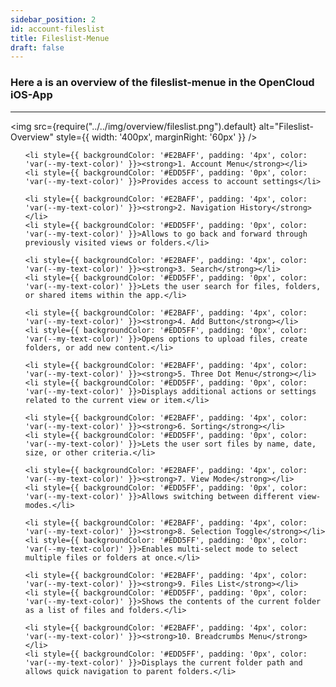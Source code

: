 ```yaml
---
sidebar_position: 2
id: account-fileslist
title: Fileslist-Menue
draft: false
---
```


### Here a is an overview of the fileslist-menue in the OpenCloud iOS-App

---

<div style={{ display: 'flex', alignItems: 'center' }}>

<img src={require("../../img/overview/fileslist.png").default} alt="Fileslist-Overview"
style={{ width: '400px', marginRight: '60px' }} />

<ul style={{ listStyleType: 'none', padding: 0, margin: 0, width: '100%' }}>

    <li style={{ backgroundColor: '#E2BAFF', padding: '4px', color: 'var(--my-text-color)' }}><strong>1. Account Menu</strong></li>
    <li style={{ backgroundColor: '#EDD5FF', padding: '0px', color: 'var(--my-text-color)' }}>Provides access to account settings</li>

    <li style={{ backgroundColor: '#E2BAFF', padding: '4px', color: 'var(--my-text-color)' }}><strong>2. Navigation History</strong></li>
    <li style={{ backgroundColor: '#EDD5FF', padding: '0px', color: 'var(--my-text-color)' }}>Allows to go back and forward through previously visited views or folders.</li>

    <li style={{ backgroundColor: '#E2BAFF', padding: '4px', color: 'var(--my-text-color)' }}><strong>3. Search</strong></li>
    <li style={{ backgroundColor: '#EDD5FF', padding: '0px', color: 'var(--my-text-color)' }}>Lets the user search for files, folders, or shared items within the app.</li>

    <li style={{ backgroundColor: '#E2BAFF', padding: '4px', color: 'var(--my-text-color)' }}><strong>4. Add Button</strong></li>
    <li style={{ backgroundColor: '#EDD5FF', padding: '0px', color: 'var(--my-text-color)' }}>Opens options to upload files, create folders, or add new content.</li>

    <li style={{ backgroundColor: '#E2BAFF', padding: '4px', color: 'var(--my-text-color)' }}><strong>5. Three Dot Menu</strong></li>
    <li style={{ backgroundColor: '#EDD5FF', padding: '0px', color: 'var(--my-text-color)' }}>Displays additional actions or settings related to the current view or item.</li>

    <li style={{ backgroundColor: '#E2BAFF', padding: '4px', color: 'var(--my-text-color)' }}><strong>6. Sorting</strong></li>
    <li style={{ backgroundColor: '#EDD5FF', padding: '0px', color: 'var(--my-text-color)' }}>Lets the user sort files by name, date, size, or other criteria.</li>

    <li style={{ backgroundColor: '#E2BAFF', padding: '4px', color: 'var(--my-text-color)' }}><strong>7. View Mode</strong></li>
    <li style={{ backgroundColor: '#EDD5FF', padding: '0px', color: 'var(--my-text-color)' }}>Allows switching between different view-modes.</li>

    <li style={{ backgroundColor: '#E2BAFF', padding: '4px', color: 'var(--my-text-color)' }}><strong>8. Selection Toggle</strong></li>
    <li style={{ backgroundColor: '#EDD5FF', padding: '0px', color: 'var(--my-text-color)' }}>Enables multi-select mode to select multiple files or folders at once.</li>

    <li style={{ backgroundColor: '#E2BAFF', padding: '4px', color: 'var(--my-text-color)' }}><strong>9. Files List</strong></li>
    <li style={{ backgroundColor: '#EDD5FF', padding: '0px', color: 'var(--my-text-color)' }}>Shows the contents of the current folder as a list of files and folders.</li>

    <li style={{ backgroundColor: '#E2BAFF', padding: '4px', color: 'var(--my-text-color)' }}><strong>10. Breadcrumbs Menu</strong></li>
    <li style={{ backgroundColor: '#EDD5FF', padding: '0px', color: 'var(--my-text-color)' }}>Displays the current folder path and allows quick navigation to parent folders.</li>

  </ul>

</div>
